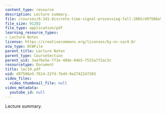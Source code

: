 ```yaml
---
content_type: resource
description: Lecture summary.
file: /courses/6-341-discrete-time-signal-processing-fall-2005/d97506e5761422fd7bd49a2742247303_lec10.pdf
file_size: 91202
file_type: application/pdf
learning_resource_types:
- Lecture Notes
license: https://creativecommons.org/licenses/by-nc-sa/4.0/
ocw_type: OCWFile
parent_title: Lecture Notes
parent_type: CourseSection
parent_uid: 3ae7be5e-771e-489e-64b5-7515a7f2ac3c
resourcetype: Document
title: lec10.pdf
uid: d97506e5-7614-22fd-7bd4-9a2742247303
video_files:
  video_thumbnail_file: null
video_metadata:
  youtube_id: null
---
```

Lecture summary.